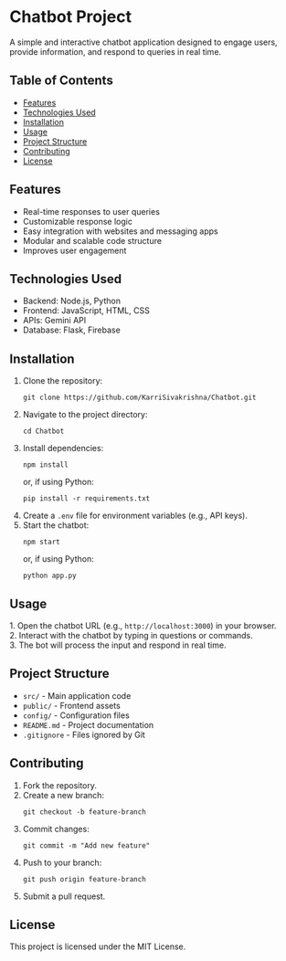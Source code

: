 <!DOCTYPE html>
<html lang="en">
<head>
  <meta charset="UTF-8">
  <meta name="viewport" content="width=device-width, initial-scale=1.0">
  
 
    

</head>
<body>

  <h1>Chatbot Project</h1>
  <p>A simple and interactive chatbot application designed to engage users, provide information, and respond to queries in real time.</p>

  <h2>Table of Contents</h2>
  <ul>
    <li><a href="#features">Features</a></li>
    <li><a href="#technologies">Technologies Used</a></li>
    <li><a href="#installation">Installation</a></li>
    <li><a href="#usage">Usage</a></li>
    <li><a href="#structure">Project Structure</a></li>
    <li><a href="#contributing">Contributing</a></li>
    <li><a href="#license">License</a></li>
  </ul>

  <h2 id="features">Features</h2>
  <ul>
    <li>Real-time responses to user queries</li>
    <li>Customizable response logic</li>
    <li>Easy integration with websites and messaging apps</li>
    <li>Modular and scalable code structure</li>
    <li>Improves user engagement</li>
  </ul>

  <h2 id="technologies">Technologies Used</h2>
  <ul>
    <li>Backend: Node.js, Python</li>
    <li>Frontend: JavaScript, HTML, CSS</li>
    <li>APIs: Gemini API</li>
    <li>Database: Flask, Firebase</li>
  </ul>

  <h2 id="installation">Installation</h2>
  <ol>
    <li>Clone the repository:
      <pre><code>git clone https://github.com/KarriSivakrishna/Chatbot.git</code></pre>
    </li>
    <li>Navigate to the project directory:
      <pre><code>cd Chatbot</code></pre>
    </li>
    <li>Install dependencies:
      <pre><code>npm install</code></pre>
      or, if using Python:
      <pre><code>pip install -r requirements.txt</code></pre>
    </li>
    <li>Create a <code>.env</code> file for environment variables (e.g., API keys).</li>
    <li>Start the chatbot:
      <pre><code>npm start</code></pre>
      or, if using Python:
      <pre><code>python app.py</code></pre>
    </li>
  </ol>

  <h2 id="usage">Usage</h2>
  <p>1. Open the chatbot URL (e.g., <code>http://localhost:3000</code>) in your browser.<br>
     2. Interact with the chatbot by typing in questions or commands.<br>
     3. The bot will process the input and respond in real time.</p>

  <h2 id="structure">Project Structure</h2>
  <ul>
    <li><code>src/</code> - Main application code</li>
    <li><code>public/</code> - Frontend assets</li>
    <li><code>config/</code> - Configuration files</li>
    <li><code>README.md</code> - Project documentation</li>
    <li><code>.gitignore</code> - Files ignored by Git</li>
  </ul>

  <h2 id="contributing">Contributing</h2>
  <ol>
    <li>Fork the repository.</li>
    <li>Create a new branch:
      <pre><code>git checkout -b feature-branch</code></pre>
    </li>
    <li>Commit changes:
      <pre><code>git commit -m "Add new feature"</code></pre>
    </li>
    <li>Push to your branch:
      <pre><code>git push origin feature-branch</code></pre>
    </li>
    <li>Submit a pull request.</li>
  </ol>

  <h2 id="license">License</h2>
  <p>This project is licensed under the MIT License.</p>

</body>
</html>
